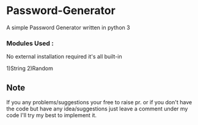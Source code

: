 # Password-Generator
A simple Password Generator written in python 3

### Modules Used : 
No external installation required it's all built-in

1)String
2)Random

## Note
If you any problems/suggestions your free to raise pr.
or  if you don't have the code but have any idea/suggestions just leave a comment under my code I'll try my best to implement it.
